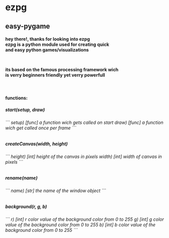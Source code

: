 <h1>ezpg</h1>
<h2>easy-pygame</h2>
<h4>
	<p>
		hey there!, thanks for looking into ezpg<br>
		ezpg is a python module used for creating quick<br>
		and easy python games/visualizations<br>
	</p>
	<br>
	<p>
		its based on the famous processing framework wich<br>
		is verry beginners friendly yet verry powerfull<br>
	</p>
</h4>
<br>
<h4><p>functions: </p></h4>

<h5>start(setup, draw)</h5>
<h6>
	```
	setup)	[func] a function wich gets called on start
	draw)	[func] a function wich get called once per frame
	```
</h6>

<h5>createCanvas(width, height)</h5>
<h6>
	```
	height) [int] height of the canvas in pixels
	width)	[int] width of canvas in pixels
	```
</h6>

<h5>rename(name)</h5>
<h6>
	```
	name)	[str] the name of the window object
	```
</h6>

<h5>background(r, g, b)</h5>
<h6>
	```
	r)	[int] r color value of the background color from 0 to 255
	g)	[int] g color value of the background color from 0 to 255
	b)	[int] b color value of the background color from 0 to 255
	```
</h6>


